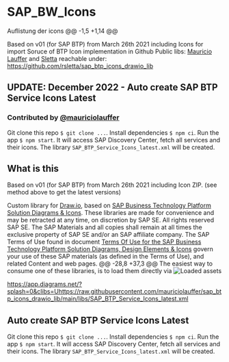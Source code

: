 # SAP_BW_Icons

Auflistung der icons
@@ -1,5 +1,14 @@

Based on v01 (for SAP BTP) from March 26th 2021 including Icons for import
Soruce of BTP Icon implementation in Github Public libs: [Mauricio Lauffer](https://github.com/mauriciolauffer) and [Sletta](https://github.com/rsletta)
reachable under: https://github.com/rsletta/sap_btp_icons_drawio_lib

## UPDATE: December 2022 - Auto create SAP BTP Service Icons Latest
### Contributed by [@mauriciolauffer](https://github.com/mauriciolauffer)

Git clone this repo `$ git clone ...`. Install dependencies `$ npm ci`. Run the app `$ npm start`.
It will access SAP Discovery Center, fetch all services and their icons. The library `SAP_BTP_Service_Icons_latest.xml` will be created.

## What is this
Based on v01 (for SAP BTP) from March 26th 2021 including Icon ZIP. (see method above to get the latest versions)

Custom library for [Draw.io](https://app.diagrams.net/), based on [SAP Business Technology Platform Solution Diagrams & Icons](https://wiki.scn.sap.com/wiki/pages/viewpage.action?pageId=477829554). These libraries are made for convenience and may be retracted at any time, on discretion by SAP SE. All rights reserved SAP SE. The SAP Materials and all copies shall remain at all times the exclusive property of SAP SE
and/or an SAP affiliate company. The SAP Terms of Use found in document [Terms Of Use for the SAP Business Technology Platform Solution Diagrams, Design Elements & Icons](https://d.dam.sap.com/a/nXJJmw/SAP%20Cloud%20Platform%20Diagrams%20and%20Icons%20Terms%20of%20Use.pdf) govern your use of these SAP materials (as defined in the Terms of Use), and related Content and web pages.
@@ -28,8 +37,3 @@ The easiest way to consume one of these libraries, is to load them directly via
![Loaded assets](img/loaded.png)

https://app.diagrams.net/?splash=0&clibs=Uhttps://raw.githubusercontent.com/mauriciolauffer/sap_btp_icons_drawio_lib/main/libs/SAP_BTP_Service_Icons_latest.xml

## Auto create SAP BTP Service Icons Latest

Git clone this repo `$ git clone ...`. Install dependencies `$ npm ci`. Run the app `$ npm start`.
It will access SAP Discovery Center, fetch all services and their icons. The library `SAP_BTP_Service_Icons_latest.xml` will be created.
